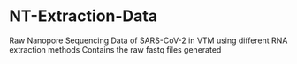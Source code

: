 # NT-Extraction-Data
Raw Nanopore Sequencing Data of SARS-CoV-2 in VTM using different RNA extraction methods
Contains the raw fastq files generated 
